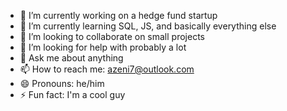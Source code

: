 
- 🔭 I’m currently working on a hedge fund startup
- 🌱 I’m currently learning SQL, JS, and basically everything else
- 👯 I’m looking to collaborate on small projects
- 🤔 I’m looking for help with probably a lot
- 💬 Ask me about anything
- 📫 How to reach me: azeni7@outlook.com
- 😄 Pronouns: he/him
- ⚡ Fun fact: I'm a cool guy

